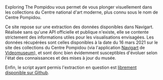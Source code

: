 Exploring The Pompidou vous permet de vous plonger visuellement dans les collections du Centre national d'art moderne, plus connu sous le nom de Centre Pompidou.

Ce site repose sur une extraction des données disponibles dans Navigart. Réalisée sans qu'une API officielle et publique n'existe, elle se contente strictement des informations utiles pour les visualisations envisagées. Les données récupérées sont celles disponibles à la date du 16 mars 2021 sur le site des collections du Centre Pompidou (via l'application [Navigart](https://collection.centrepompidou.fr/artworks) de [Videomuseum](https://www.videomuseum.fr/fr)), et sont donc bien évidemment susceptibles d'évoluer selon l'état des connaissances et des mises à jour du musée.

Enfin, le script ayant permis l'extraction en question est [librement disponible sur Github](https://github.com/papposilene/navigart-scrapy).
